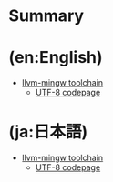 # Summary

# (en:English)

- [llvm-mingw toolchain](./llvm-mingw.md)
  - [UTF-8 codepage](utf8build.md)
# (ja:日本語)

- [llvm-mingw toolchain](./llvm-mingw.ja.md)
  - [UTF-8 codepage](utf8build.ja.md)

